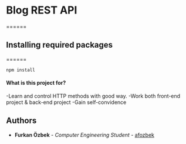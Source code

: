 # Blog REST API
======
## Installing required packages
======
```
npm install
```
#### What is this project for?
-Learn and control HTTP methods with good way.
-Work both front-end project & back-end project
-Gain self-convidence

## Authors

* **Furkan Özbek** - *Computer Engineering Student* - [afozbek](https://github.com/afozbek)

